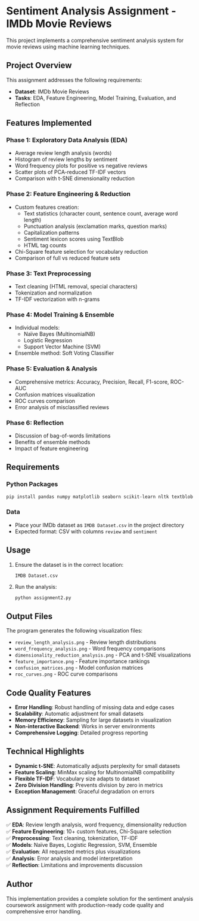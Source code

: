 # Sentiment Analysis Assignment - IMDb Movie Reviews

This project implements a comprehensive sentiment analysis system for movie reviews using machine learning techniques.

## Project Overview

This assignment addresses the following requirements:
- **Dataset**: IMDb Movie Reviews
- **Tasks**: EDA, Feature Engineering, Model Training, Evaluation, and Reflection

## Features Implemented

### Phase 1: Exploratory Data Analysis (EDA)
- Average review length analysis (words)
- Histogram of review lengths by sentiment
- Word frequency plots for positive vs negative reviews
- Scatter plots of PCA-reduced TF-IDF vectors
- Comparison with t-SNE dimensionality reduction

### Phase 2: Feature Engineering & Reduction
- Custom features creation:
  - Text statistics (character count, sentence count, average word length)
  - Punctuation analysis (exclamation marks, question marks)
  - Capitalization patterns
  - Sentiment lexicon scores using TextBlob
  - HTML tag counts
- Chi-Square feature selection for vocabulary reduction
- Comparison of full vs reduced feature sets

### Phase 3: Text Preprocessing
- Text cleaning (HTML removal, special characters)
- Tokenization and normalization
- TF-IDF vectorization with n-grams

### Phase 4: Model Training & Ensemble
- Individual models:
  - Naïve Bayes (MultinomialNB)
  - Logistic Regression
  - Support Vector Machine (SVM)
- Ensemble method: Soft Voting Classifier

### Phase 5: Evaluation & Analysis
- Comprehensive metrics: Accuracy, Precision, Recall, F1-score, ROC-AUC
- Confusion matrices visualization
- ROC curves comparison
- Error analysis of misclassified reviews

### Phase 6: Reflection
- Discussion of bag-of-words limitations
- Benefits of ensemble methods
- Impact of feature engineering

## Requirements

### Python Packages
```bash
pip install pandas numpy matplotlib seaborn scikit-learn nltk textblob
```

### Data
- Place your IMDb dataset as `IMDB Dataset.csv` in the project directory
- Expected format: CSV with columns `review` and `sentiment`

## Usage

1. Ensure the dataset is in the correct location:
   ```
   IMDB Dataset.csv
   ```

2. Run the analysis:
   ```bash
   python assignment2.py
   ```

## Output Files

The program generates the following visualization files:
- `review_length_analysis.png` - Review length distributions
- `word_frequency_analysis.png` - Word frequency comparisons
- `dimensionality_reduction_analysis.png` - PCA and t-SNE visualizations
- `feature_importance.png` - Feature importance rankings
- `confusion_matrices.png` - Model confusion matrices
- `roc_curves.png` - ROC curve comparisons

## Code Quality Features

- **Error Handling**: Robust handling of missing data and edge cases
- **Scalability**: Automatic adjustment for small datasets
- **Memory Efficiency**: Sampling for large datasets in visualization
- **Non-interactive Backend**: Works in server environments
- **Comprehensive Logging**: Detailed progress reporting

## Technical Highlights

- **Dynamic t-SNE**: Automatically adjusts perplexity for small datasets
- **Feature Scaling**: MinMax scaling for MultinomialNB compatibility  
- **Flexible TF-IDF**: Vocabulary size adapts to dataset
- **Zero Division Handling**: Prevents division by zero in metrics
- **Exception Management**: Graceful degradation on errors

## Assignment Requirements Fulfilled

✅ **EDA**: Review length analysis, word frequency, dimensionality reduction  
✅ **Feature Engineering**: 10+ custom features, Chi-Square selection  
✅ **Preprocessing**: Text cleaning, tokenization, TF-IDF  
✅ **Models**: Naïve Bayes, Logistic Regression, SVM, Ensemble  
✅ **Evaluation**: All requested metrics plus visualizations  
✅ **Analysis**: Error analysis and model interpretation  
✅ **Reflection**: Limitations and improvements discussion  

## Author

This implementation provides a complete solution for the sentiment analysis coursework assignment with production-ready code quality and comprehensive error handling.